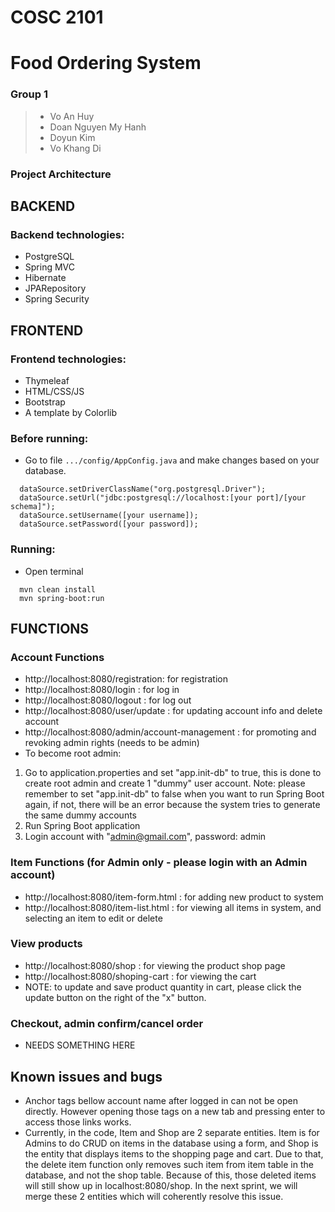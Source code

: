# COSC 2101
# Food Ordering System

### Group 1
> * Vo An Huy
> * Doan Nguyen My Hanh
> * Doyun Kim
> * Vo Khang Di

### Project Architecture
## BACKEND
### Backend technologies:
* PostgreSQL
* Spring MVC
* Hibernate
* JPARepository
* Spring Security

##  FRONTEND
### Frontend technologies:
* Thymeleaf
* HTML/CSS/JS
* Bootstrap
* A template by Colorlib

### Before running:
- Go to file `.../config/AppConfig.java` and make changes based on your database.    
```
  dataSource.setDriverClassName("org.postgresql.Driver");
  dataSource.setUrl("jdbc:postgresql://localhost:[your port]/[your schema]");
  dataSource.setUsername([your username]);
  dataSource.setPassword([your password]);
```
### Running:
- Open terminal
```
  mvn clean install
  mvn spring-boot:run
```
## FUNCTIONS
### Account Functions
* http://localhost:8080/registration: for registration
* http://localhost:8080/login : for log in
* http://localhost:8080/logout : for log out
* http://localhost:8080/user/update : for updating account info and delete account
* http://localhost:8080/admin/account-management : for promoting and revoking admin rights (needs to be admin)
* To become root admin: 
1. Go to application.properties and set "app.init-db" to true, this is done to create root admin and create 1 "dummy" user account.
Note: please remember to set "app.init-db" to false when you want to run Spring Boot again, if not, there will be an error because the system tries to generate the same dummy accounts
2. Run Spring Boot application
3. Login account with "admin@gmail.com", password: admin
### Item Functions (for Admin only - please login with an Admin account)
* http://localhost:8080/item-form.html : for adding new product to system
* http://localhost:8080/item-list.html : for viewing all items in system, and selecting an item to edit or delete
### View products
* http://localhost:8080/shop : for viewing the product shop page
* http://localhost:8080/shoping-cart : for viewing the cart
* NOTE: to update and save product quantity in cart, please click the update button on the right of the "x" button.
### Checkout, admin confirm/cancel order
* NEEDS SOMETHING HERE

## Known issues and bugs
* Anchor tags bellow account name after logged in can not be open directly. However opening those tags on a new tab and pressing enter to access those links works.
* Currently, in the code, Item and Shop are 2 separate entities. Item is for Admins to do CRUD on items in the database using a form, and Shop is the entity that displays items to the shopping page and cart.
Due to that, the delete item function only removes such item from item table in the database, and not the shop table. Because of this, those deleted items will still show up in localhost:8080/shop. In the next sprint, we will merge these 2 entities which will coherently resolve this issue.
